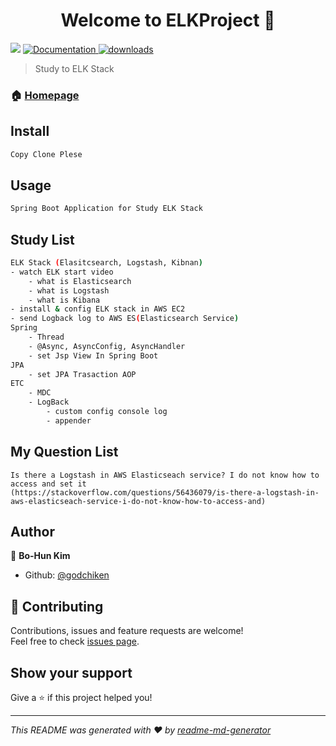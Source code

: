 <h1 align="center">Welcome to  ELKProject 👋</h1>
<p>
  <img src="https://img.shields.io/badge/version-0.0.1-blue.svg?cacheSeconds=2592000" />
  <a href="https://github.com/GodChiken/ELKProject">
    <img alt="Documentation" src="https://img.shields.io/badge/documentation-yes-brightgreen.svg" target="_blank" />
  </a>
  <a href="https://www.npmjs.com/package/readme-md-generator">
    <img alt="downloads" src="https://img.shields.io/badge/download-10-blue.svg" target="_blank" />
  </a>
</p>

> Study to ELK Stack

### 🏠 [Homepage](https://github.com/GodChiken/ELKProject)

## Install

```sh
Copy Clone Plese
```

## Usage

```sh
Spring Boot Application for Study ELK Stack
```

## Study List

```sh
ELK Stack (Elasitcsearch, Logstash, Kibnan)
- watch ELK start video
    - what is Elasticsearch
    - what is Logstash
    - what is Kibana
- install & config ELK stack in AWS EC2
- send Logback log to AWS ES(Elasticsearch Service)
Spring
    - Thread        
    - @Async, AsyncConfig, AsyncHandler
    - set Jsp View In Spring Boot
JPA
    - set JPA Trasaction AOP 
ETC
    - MDC
    - LogBack
        - custom config console log
        - appender
```

## My Question List
```
Is there a Logstash in AWS Elasticseach service? I do not know how to access and set it
(https://stackoverflow.com/questions/56436079/is-there-a-logstash-in-aws-elasticseach-service-i-do-not-know-how-to-access-and)
```

## Author

👤 **Bo-Hun Kim**

* Github: [@godchiken](https://github.com/godchiken)

## 🤝 Contributing

Contributions, issues and feature requests are welcome!<br />Feel free to check [issues page](https://github.com/GodChiken/ELKProject/issues).

## Show your support

Give a ⭐️ if this project helped you!

***
_This README was generated with ❤️ by [readme-md-generator](https://github.com/kefranabg/readme-md-generator)_

